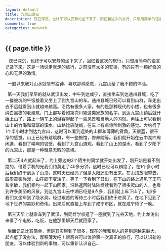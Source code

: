 ```yaml
---
layout: default
title: 九宫山游记
description: 夜已深沉，也终于可以安静的坐下来了，回忆着这次的旅行，只想用简单的语言记录下来。这是一场说走就走的旅行，之前没有太多的安排，有的只有一颗好奇的心和无尽的激情。
comments: true
categories: network
---
```


## {{ page.title }}
&nbsp;&nbsp; 夜已深沉，也终于可以安静的坐下来了，回忆着这次的旅行，只想用简单的语言记录下来。这是一场说走就走的旅行，之前没有太多的安排，有的只有一颗好奇的心和无尽的激情。

&nbsp;&nbsp;一直以来我对山水就情有独钟，喜欢那种感觉，九宫山给了我不错的体验。

&nbsp;&nbsp;第一天我们早早的就从武汉出发，中午到达咸宁，直接坐车到达通州县城，吃了一餐被坑的午饭接着又坐上了到九宫山的车。通州县城已经可以看到山群，车走出去不远就看到山就越来越高。沿路有很多人家，有的是那种现代的小楼，也有很多纯白黑檐的老建筑，门上都写着如第次川颖这类家族的名字。到达九宫山镇后就开始上山了，路上一辆车上的游客聊起了一些风景和当地人的习惯。再往上可以看到山上的竹海和潺潺的溪水。山路比较陡峭，在车上有点惊险刺激的感觉。大约行了1个半小时才到达九宫山，这时可以看到远处的山群和薄薄的雾霭，天很蓝，很干净的感觉。山上已经有建筑群，有一些旅馆，修养院等。我们就开始在云中湖四周闲逛，看到了嶙峋的岩壁，看到了九宫山道观，看到了山上的湖水，看到了夕阳下的九宫山，那是一种惬意无暇的意境。

&nbsp;&nbsp;第二天4点就起床了，约上旁边的2个陌生的同学就开始出发了，刚开始是看不到路的，借着手机的光我们约莫走了40多分钟，这时已经可以辨路了，在1个多小时后我们终于到达了山顶，这时天已经亮了但是太阳还没有出来。在山顶放眼望去，四周晨雾弥漫，山在脚下变矮了。等了一下看到了日出，在下山的路上遇见了王巧和李敏，我们相约一起下山回家。沿路返回时陆陆续续看到了很多爬山的人，也看到许多美丽的风景。到达九宫山云中湖已经是9点多，我们就上车下山了。1点多我们又坐车到了隐水洞，经过艰苦的等待三小时后我们终于进洞了。在地下见到了地下世界的美妙和奇伟。出来后就直接上车到了咸宁市区，就在咸宁待了一晚。

&nbsp;&nbsp;第三天早上就乘车到了武汉，到同伴学校逛了一圈就到了光谷天地。约上龙涛出来看了个电影，吃饭，在他那里聊天后就回家了。

&nbsp;&nbsp;后面记录比较简单，但是其实聊到了很多，现在的我和别人的差别是越来越大，起点低了没办法，厚积薄发吧！很高兴可以体验第一次真正的旅行，可以认识新的朋友，可以体验到新的事物，可以重新认识自己...